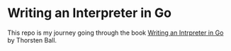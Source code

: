 # Writing an Interpreter in Go

This repo is my journey going through the book [Writing an Intrpreter in Go](https://interpreterbook.com/) by Thorsten Ball.

